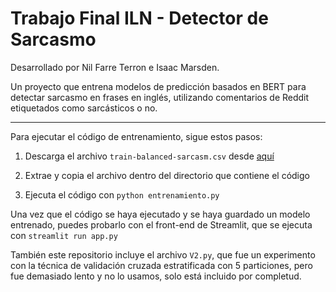 # Trabajo Final ILN - Detector de Sarcasmo

Desarrollado por Nil Farre Terron e Isaac Marsden.

Un proyecto que entrena modelos de predicción basados en BERT para detectar sarcasmo en frases en inglés, utilizando comentarios de Reddit etiquetados como sarcásticos o no.

---

Para ejecutar el código de entrenamiento, sigue estos pasos:

1. Descarga el archivo `train-balanced-sarcasm.csv` desde [aquí](https://www.kaggle.com/datasets/danofer/sarcasm?select=train-balanced-sarcasm.csv)

2. Extrae y copia el archivo dentro del directorio que contiene el código

3. Ejecuta el código con `python entrenamiento.py`

Una vez que el código se haya ejecutado y se haya guardado un modelo entrenado, puedes probarlo con el front-end de Streamlit, que se ejecuta con `streamlit run app.py`

También este repositorio incluye el archivo `V2.py`, que fue un experimento con la técnica de validación cruzada estratificada con 5 particiones, pero fue demasiado lento y no lo usamos, solo está incluido por completud.
